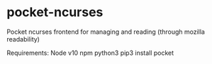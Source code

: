 # pocket-ncurses
Pocket ncurses frontend for managing and reading (through mozilla readability)

Requirements:
Node v10
npm
python3
pip3 install pocket

